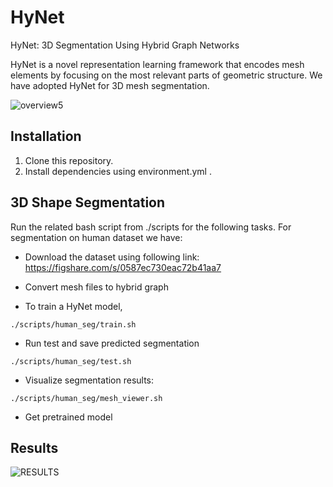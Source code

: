 # HyNet
HyNet: 3D Segmentation Using Hybrid Graph Networks

HyNet is a novel representation learning framework that encodes mesh elements by focusing on the most relevant parts of geometric structure. We have adopted HyNet for 3D mesh segmentation.

![overview5](https://user-images.githubusercontent.com/81344957/112779416-af510400-9014-11eb-9362-912ccf6687b4.jpg)

## Installation

1. Clone this repository.
2. Install dependencies using environment.yml .

## 3D Shape Segmentation
Run the related bash script from ./scripts for the following tasks. For segmentation on human dataset we have:

- Download the dataset using following link:  
https://figshare.com/s/0587ec730eac72b41aa7

- Convert mesh files to hybrid graph

- To train a HyNet model,
```
./scripts/human_seg/train.sh
```
- Run test and save predicted segmentation
```
./scripts/human_seg/test.sh
```
- Visualize segmentation results:
```
./scripts/human_seg/mesh_viewer.sh
```
- Get pretrained model

## Results
![RESULTS](https://user-images.githubusercontent.com/81344957/112779505-de677580-9014-11eb-922a-d3c50cc397dd.jpg)

